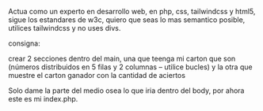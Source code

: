 Actua como un experto en desarrollo web, en php, css, tailwindcss y html5, sigue los estandares de w3c, quiero que seas lo mas semantico posible, utilices tailwindcss y no uses divs.



consigna:  

crear 2 secciones dentro del main, una que teenga mi carton que son (números distribuidos en 5 filas y 2 columnas – utilice bucles)
y la otra que muestre el carton ganador con la cantidad de aciertos


Solo dame la parte del medio osea lo que iria dentro del body, por ahora este es mi index.php.

<main class="flex justify-center h-full items-center">



</main>

